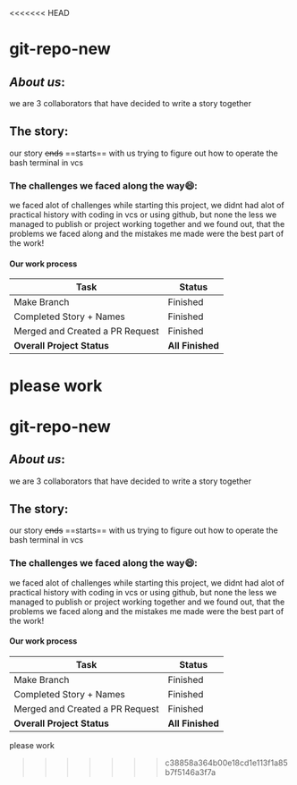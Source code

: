 <<<<<<< HEAD
# git-repo-new

## *About* *us*:
we are 3 collaborators that have decided 
to write a story together 

## The story:
our story ~~ends~~ ==starts==
with us trying to figure out how to operate 
the bash terminal in vcs


### The challenges we faced along the way:smile:: 

we faced alot of challenges while starting this project, we didnt had
alot of practical history with coding in vcs or using github, but none
the less we managed to publish or project working together 
and we found out, that the problems we faced along and the mistakes me made
were the  best part of the work!

#### Our work process

| Task                             | Status      |
|----------------------------------|-------------|
| Make Branch                      | Finished    |
| Completed Story + Names          | Finished    |
| Merged and Created a PR Request  | Finished    |
| **Overall Project Status**       | **All Finished** |
please work
=======
# git-repo-new

## *About* *us*:
we are 3 collaborators that have decided 
to write a story together 

## The story:
our story ~~ends~~ ==starts==
with us trying to figure out how to operate 
the bash terminal in vcs


### The challenges we faced along the way:smile:: 

we faced alot of challenges while starting this project, we didnt had
alot of practical history with coding in vcs or using github, but none
the less we managed to publish or project working together 
and we found out, that the problems we faced along and the mistakes me made
were the  best part of the work!

#### Our work process

| Task                             | Status      |
|----------------------------------|-------------|
| Make Branch                      | Finished    |
| Completed Story + Names          | Finished    |
| Merged and Created a PR Request  | Finished    |
| **Overall Project Status**       | **All Finished** |
please work
>>>>>>> c38858a364b00e18cd1e113f1a85b7f5146a3f7a
